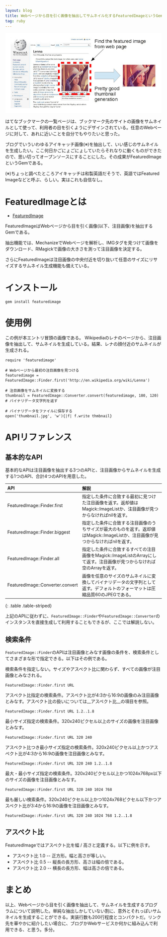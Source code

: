 ```yaml
---
layout: blog
title: Webページから目を引く画像を抽出してサムネイル化するFeaturedImageというGemを作った
tag: ruby
---
```




![FeaturedImage](/assets/2013_12_29_featuredimage.jpg)

はてなブックマークの一覧ページは、ブックマーク先のサイトの画像をサムネイルとして使って、利用者の目を引くようにデザインされている。任意のWebページに対して、あれに近いことを自分でもやりたいと思った。

ブログでいういわゆるアイキャッチ画像(※)を抽出して、いい感じのサムネイルを生成したい。ここ何日かごにょごにょしていたらそれなりに動くものができたので、思い切ってオープンソースにすることにした。その成果がFeaturedImageというGemである。

(※)ちょっと調べたところアイキャッチは和製英語だそうで、英語ではFeatured Imageなどと呼ぶ、らしい。実はこれも自信なし。

# FeaturedImageとは

- [FeaturedImage](https://github.com/xmisao/featuredimage)

FeaturedImageはWebページから目を引く画像(以下、注目画像)を抽出するGemである。

抽出機能では、MechanizeでWebページを解析し、IMGタグを見つけて画像をダウンロード、RMagickで画像の大きさを測って注目画像を決定する。

さらにFeaturedImageは注目画像の中央付近を切り抜いて任意のサイズにリサイズするサムネイル生成機能も備えている。

# インストール

~~~~
gem install featuredimage
~~~~

# 使用例

この例が本エントリ冒頭の画像である。
Wikipediaのレナのページから、注目画像を抽出して、サムネイルを生成している。結果、レナの顔付近のサムネイルが生成される。

~~~~
require 'featuredimage'

# Webページから最初の注目画像を見つける
featuredimage = FeaturedImage::Finder.first('http://en.wikipedia.org/wiki/Lenna')

# 注目画像をサムネイルに変換する
thumbnail = FeaturedImage::Converter.convert(featuredimage, 180, 120) # バイナリデータ文字列を返す

# バイナリデータをファイルに保存する
open('thumbnail.jpg', 'w'){|f| f.write thmbnail}
~~~~

# APIリファレンス

## 基本的なAPI

基本的なAPIは注目画像を抽出する3つのAPIと、注目画像からサムネイルを生成する1つのAPI、合計4つのAPIを用意した。

|API|解説|
|:-|:-|
|FeaturedImage::Finder.first|指定した条件に合致する最初に見つけた注目画像を返す。返却値はMagick::ImageListか、注目画像が見つからなければnilを返す。|
|FeaturedImage::Finder.biggest|指定した条件に合致する注目画像のうちサイズが最大のものを返す。返却値はMagick::ImageListか、注目画像が見つからなければnilを返す。|
|FeaturedImage::Finder.all|指定した条件に合致するすべての注目画像をMagick::ImageListのArrayにして返す。注目画像が見つからなければ空のArrayを返す。|
|FeaturedImage::Converter.convert|画像を任意のサイズのサムネイルに変換してバイナリデータの文字列として返す。デフォルトのフォーマットは圧縮品質60のJPEGである。|
{: .table .table-striped}

上記のAPIに従わずに、`FeaturedImage::Finder`や`FeaturedImage::Converter`のインスタンスを直接生成して利用することもできるが、ここでは解説しない。

## 検索条件

`FeaturedImage::Finder`のAPIは注目画像とみなす画像の条件を、検索条件としてさまざまな形で指定できる。以下はその例である。

検索条件を指定しない。サイズやアスペクト比に関わらず、すべての画像が注目画像とみなされる。

~~~~
FeaturedImage::Finder.first URL
~~~~

アスペクト比指定の検索条件。アスペクト比が4:3から16:9の画像のみ注目画像とみなす。アスペクト比の扱いについては__アスペクト比__の項目を参照。

~~~~
FeaturedImage::Finder.first URL 1.2..1.8
~~~~

最小サイズ指定の検索条件。320x240ピクセル以上のサイズの画像を注目画像とみなす。

~~~~
FeaturedImage::Finder.first URL 320 240
~~~~

アスペクト比つき最小サイズ指定の検索条件。320x240ピクセル以上かつアスペクト比が4:3から16:9の画像を注目画像とみなす。

~~~~
FeaturedImage::Finder.first URL 320 240 1.2..1.8
~~~~

最大・最小サイズ指定の検索条件。320x240ピクセル以上かつ1024x768px以下のサイズの画像を注目画像とみなす。

~~~~
FeaturedImage::Finder.first URL 320 240 1024 768
~~~~

最も厳しい検索条件。320x240ピクセル以上かつ1024x768ピクセル以下かつアスペクト比が3:4から16:9の画像を注目画像とみなす。

~~~~
FeaturedImage::Finder.first URL 320 240 1024 768 1.2..1.8
~~~~

## アスペクト比

FeaturedImageではアスペクト比を幅 / 高さと定義する。以下に例を示す。

- アスペクト比 1.0 -- 正方形。幅と高さが等しい。
- アスペクト比 0.5 -- 縦長の長方形、高さは幅の倍である。
- アスペクト比 2.0 -- 横長の長方形、幅は高さの倍である。

# まとめ

以上、Webページから目を引く画像を抽出して、サムネイルを生成するプログラムについて説明した。単純な抽出しかしていない割に、意外とそれっぽいサムネイルを生成することができる。実装行数も200行程度とコンパクトだ。リンク先を華やかに紹介したい場合に、ブログかWebサービスか何かに組み込んで利用できる、と思う。多分。
